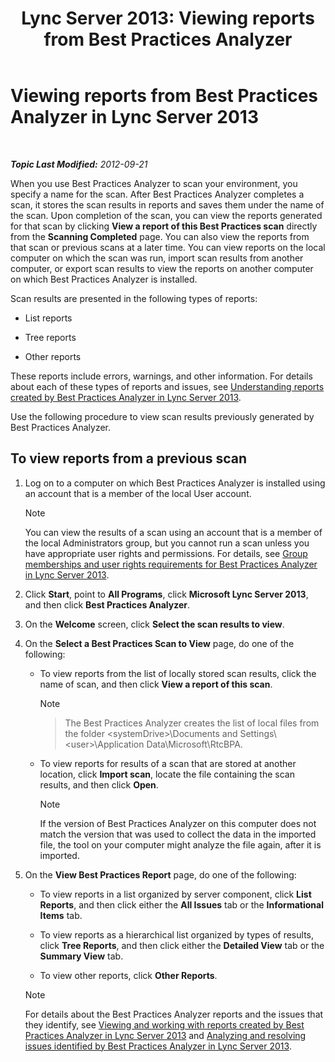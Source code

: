 ﻿---
title: 'Lync Server 2013: Viewing reports from Best Practices Analyzer'
TOCTitle: Viewing reports from Best Practices Analyzer
ms:assetid: 7217a47b-36b1-4923-81ea-df754cff29bb
ms:mtpsurl: https://technet.microsoft.com/en-us/library/Gg607690(v=OCS.15)
ms:contentKeyID: 48184465
ms.date: 07/23/2014
mtps_version: v=OCS.15
---

<div data-xmlns="http://www.w3.org/1999/xhtml">

<div class="topic" data-xmlns="http://www.w3.org/1999/xhtml" data-msxsl="urn:schemas-microsoft-com:xslt" data-cs="http://msdn.microsoft.com/en-us/">

<div data-asp="http://msdn2.microsoft.com/asp">

# Viewing reports from Best Practices Analyzer in Lync Server 2013

</div>

<div id="mainSection">

<div id="mainBody">

<span> </span>

_**Topic Last Modified:** 2012-09-21_

When you use Best Practices Analyzer to scan your environment, you specify a name for the scan. After Best Practices Analyzer completes a scan, it stores the scan results in reports and saves them under the name of the scan. Upon completion of the scan, you can view the reports generated for that scan by clicking **View a report of this Best Practices scan** directly from the **Scanning Completed** page. You can also view the reports from that scan or previous scans at a later time. You can view reports on the local computer on which the scan was run, import scan results from another computer, or export scan results to view the reports on another computer on which Best Practices Analyzer is installed.

Scan results are presented in the following types of reports:

  - List reports

  - Tree reports

  - Other reports

These reports include errors, warnings, and other information. For details about each of these types of reports and issues, see [Understanding reports created by Best Practices Analyzer in Lync Server 2013](lync-server-2013-understanding-reports-created-by-best-practices-analyzer.md).

Use the following procedure to view scan results previously generated by Best Practices Analyzer.

<div>

## To view reports from a previous scan

1.  Log on to a computer on which Best Practices Analyzer is installed using an account that is a member of the local User account.
    
    <div class="alert">
    

    > [!NOTE]
    > You can view the results of a scan using an account that is a member of the local Administrators group, but you cannot run a scan unless you have appropriate user rights and permissions. For details, see <A href="lync-server-2013-group-memberships-and-user-rights-requirements-for-best-practices-analyzer.md">Group memberships and user rights requirements for Best Practices Analyzer in Lync Server 2013</A>.

    
    </div>

2.  Click **Start**, point to **All Programs**, click **Microsoft Lync Server 2013**, and then click **Best Practices Analyzer**.

3.  On the **Welcome** screen, click **Select the scan results to view**.

4.  On the **Select a Best Practices Scan to View** page, do one of the following:
    
      - To view reports from the list of locally stored scan results, click the name of scan, and then click **View a report of this scan**.
        
        <div class="alert">
        

        > [!NOTE]

        > The Best Practices Analyzer creates the list of local files from the folder &lt;systemDrive&gt;\\Documents and Settings\\&lt;user&gt;\Application Data\Microsoft\RtcBPA.

        
        </div>
    
      - To view reports for results of a scan that are stored at another location, click **Import scan**, locate the file containing the scan results, and then click **Open**.
        
        <div class="alert">
        

        > [!NOTE]
        > If the version of Best Practices Analyzer on this computer does not match the version that was used to collect the data in the imported file, the tool on your computer might analyze the file again, after it is imported.

        
        </div>

5.  On the **View Best Practices Report** page, do one of the following:
    
      - To view reports in a list organized by server component, click **List Reports**, and then click either the **All Issues** tab or the **Informational Items** tab.
    
      - To view reports as a hierarchical list organized by types of results, click **Tree Reports**, and then click either the **Detailed View** tab or the **Summary View** tab.
    
      - To view other reports, click **Other Reports**.
    
    <div class="alert">
    

    > [!NOTE]
    > For details about the Best Practices Analyzer reports and the issues that they identify, see <A href="lync-server-2013-viewing-and-working-with-reports-created-by-best-practices-analyzer.md">Viewing and working with reports created by Best Practices Analyzer in Lync Server 2013</A> and <A href="lync-server-2013-analyzing-and-resolving-issues-identified-by-best-practices-analyzer.md">Analyzing and resolving issues identified by Best Practices Analyzer in Lync Server 2013</A>.

    
    </div>

</div>

</div>

<span> </span>

</div>

</div>

</div>

